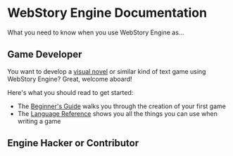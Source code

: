 
# WebStory Engine Documentation

What you need to know when you use WebStory Engine as...


## Game Developer

You want to develop a [visual novel](https://en.wikipedia.org/wiki/Visual_novel) or similar kind
of text game using WebStory Engine? Great, welcome aboard!

Here's what you should read to get started:

* The [Beginner's Guide](docs/beginners-guide.md) walks you through the creation of your first game
* The [Language Reference](docs/reference/language.md) shows you all the things you can use
  when writing a game


## Engine Hacker or Contributor


